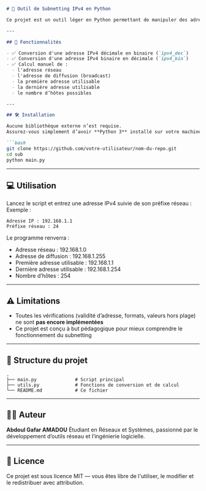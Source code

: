 ````markdown
# 🧠 Outil de Subnetting IPv4 en Python

Ce projet est un outil léger en Python permettant de manipuler des adresses IPv4 et de réaliser des opérations de **subnetting** sans utiliser le module `ipaddress` ni d'autres bibliothèques standard.

---

## 🚀 Fonctionnalités

- ✅ Conversion d'une adresse IPv4 décimale en binaire (`ipv4_dec`)  
- ✅ Conversion d'une adresse IPv4 binaire en décimale (`ipv4_bin`)  
- ✅ Calcul manuel de :
  - l'adresse réseau  
  - l'adresse de diffusion (broadcast)  
  - la première adresse utilisable  
  - la dernière adresse utilisable       
  - le nombre d’hôtes possibles

---

## 🛠️ Installation

Aucune bibliothèque externe n’est requise.  
Assurez-vous simplement d’avoir **Python 3** installé sur votre machine.

```bash
git clone https://github.com/votre-utilisateur/nom-du-repo.git
cd sub
python main.py
````

---

## 💻 Utilisation

Lancez le script et entrez une adresse IPv4 suivie de son préfixe réseau :
Exemple :

```
Adresse IP : 192.168.1.1  
Préfixe réseau : 24
```

Le programme renverra :

* Adresse réseau : 192.168.1.0
* Adresse de diffusion : 192.168.1.255
* Première adresse utilisable : 192.168.1.1
* Dernière adresse utilisable : 192.168.1.254
* Nombre d’hôtes : 254

---

## ⚠️ Limitations

* Toutes les vérifications (validité d’adresse, formats, valeurs hors plage) ne sont **pas encore implémentées**
* Ce projet est conçu à but pédagogique pour mieux comprendre le fonctionnement du subnetting

---

## 📂 Structure du projet

```text
.
├── main.py              # Script principal
├── utils.py             # Fonctions de conversion et de calcul
└── README.md            # Ce fichier
```

---

## 👨‍💻 Auteur

**Abdoul Gafar AMADOU**
Étudiant en Réseaux et Systèmes, passionné par le développement d’outils réseau et l’ingénierie logicielle.

---

## 📜 Licence

Ce projet est sous licence MIT — vous êtes libre de l'utiliser, le modifier et le redistribuer avec attribution.

```
